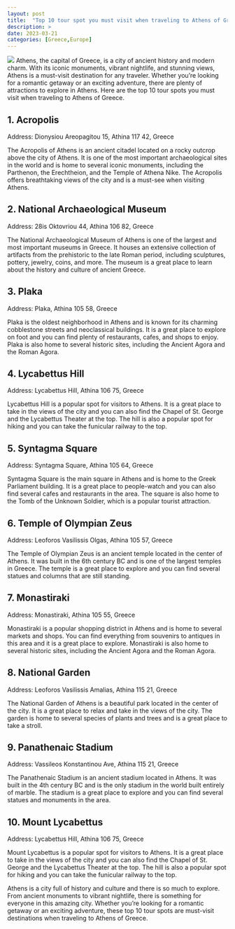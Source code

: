```yaml
---
layout: post
title:  "Top 10 tour spot you must visit when traveling to Athens of Greece"
description: >
date: 2023-03-21
categories: [Greece,Europe]
---
```

<img src="https://source.unsplash.com/1600x900/?athens">
Athens, the capital of Greece, is a city of ancient history and modern charm. With its iconic monuments, vibrant nightlife, and stunning views, Athens is a must-visit destination for any traveler. Whether you’re looking for a romantic getaway or an exciting adventure, there are plenty of attractions to explore in Athens. Here are the top 10 tour spots you must visit when traveling to Athens of Greece.

## 1. Acropolis
Address: Dionysiou Areopagitou 15, Athina 117 42, Greece

The Acropolis of Athens is an ancient citadel located on a rocky outcrop above the city of Athens. It is one of the most important archaeological sites in the world and is home to several iconic monuments, including the Parthenon, the Erechtheion, and the Temple of Athena Nike. The Acropolis offers breathtaking views of the city and is a must-see when visiting Athens.

## 2. National Archaeological Museum
Address: 28is Oktovriou 44, Athina 106 82, Greece

The National Archaeological Museum of Athens is one of the largest and most important museums in Greece. It houses an extensive collection of artifacts from the prehistoric to the late Roman period, including sculptures, pottery, jewelry, coins, and more. The museum is a great place to learn about the history and culture of ancient Greece.

## 3. Plaka
Address: Plaka, Athina 105 58, Greece

Plaka is the oldest neighborhood in Athens and is known for its charming cobblestone streets and neoclassical buildings. It is a great place to explore on foot and you can find plenty of restaurants, cafes, and shops to enjoy. Plaka is also home to several historic sites, including the Ancient Agora and the Roman Agora.

## 4. Lycabettus Hill
Address: Lycabettus Hill, Athina 106 75, Greece

Lycabettus Hill is a popular spot for visitors to Athens. It is a great place to take in the views of the city and you can also find the Chapel of St. George and the Lycabettus Theater at the top. The hill is also a popular spot for hiking and you can take the funicular railway to the top.

## 5. Syntagma Square
Address: Syntagma Square, Athina 105 64, Greece

Syntagma Square is the main square in Athens and is home to the Greek Parliament building. It is a great place to people-watch and you can also find several cafes and restaurants in the area. The square is also home to the Tomb of the Unknown Soldier, which is a popular tourist attraction.

## 6. Temple of Olympian Zeus
Address: Leoforos Vasilissis Olgas, Athina 105 57, Greece

The Temple of Olympian Zeus is an ancient temple located in the center of Athens. It was built in the 6th century BC and is one of the largest temples in Greece. The temple is a great place to explore and you can find several statues and columns that are still standing.

## 7. Monastiraki
Address: Monastiraki, Athina 105 55, Greece

Monastiraki is a popular shopping district in Athens and is home to several markets and shops. You can find everything from souvenirs to antiques in this area and it is a great place to explore. Monastiraki is also home to several historic sites, including the Ancient Agora and the Roman Agora.

## 8. National Garden
Address: Leoforos Vasilissis Amalias, Athina 115 21, Greece

The National Garden of Athens is a beautiful park located in the center of the city. It is a great place to relax and take in the views of the city. The garden is home to several species of plants and trees and is a great place to take a stroll.

## 9. Panathenaic Stadium
Address: Vassileos Konstantinou Ave, Athina 115 21, Greece

The Panathenaic Stadium is an ancient stadium located in Athens. It was built in the 4th century BC and is the only stadium in the world built entirely of marble. The stadium is a great place to explore and you can find several statues and monuments in the area.

## 10. Mount Lycabettus
Address: Lycabettus Hill, Athina 106 75, Greece

Mount Lycabettus is a popular spot for visitors to Athens. It is a great place to take in the views of the city and you can also find the Chapel of St. George and the Lycabettus Theater at the top. The hill is also a popular spot for hiking and you can take the funicular railway to the top.

Athens is a city full of history and culture and there is so much to explore. From ancient monuments to vibrant nightlife, there is something for everyone in this amazing city. Whether you’re looking for a romantic getaway or an exciting adventure, these top 10 tour spots are must-visit destinations when traveling to Athens of Greece.